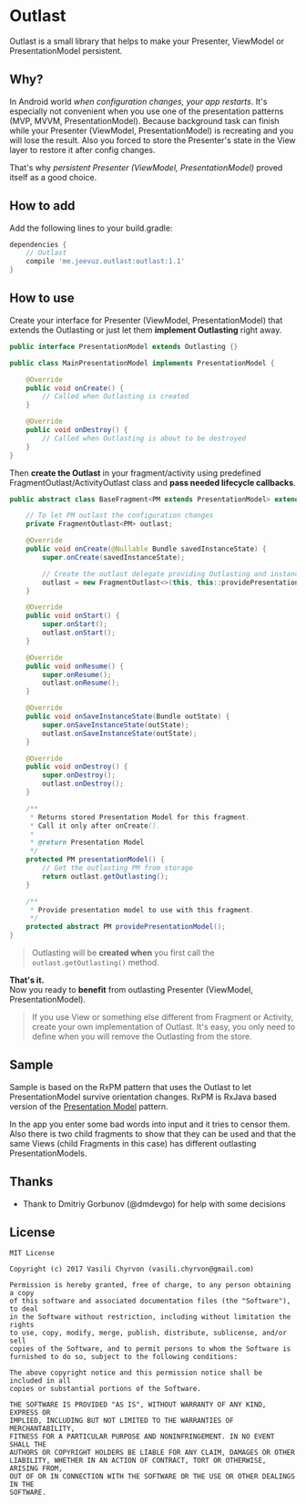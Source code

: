 # Outlast

Outlast is a small library that helps to make your Presenter, ViewModel or PresentationModel persistent.


## Why?

In Android world *when configuration changes, your app restarts*. It's especially not convenient when you use one of the presentation patterns (MVP, MVVM, PresentationModel). Because background task can finish while your Presenter (ViewModel, PresentationModel) is recreating and you will lose the result. Also you forced to store the Presenter's state in the View layer to restore it after config changes.

That's why *persistent Presenter (ViewModel, PresentationModel)* proved itself as a good choice.


## How to add
Add the following lines to your build.gradle:
```groovy
dependencies {
    // Outlast
    compile 'me.jeevuz.outlast:outlast:1.1'
}
```

## How to use

Create your interface for Presenter (ViewModel, PresentationModel) that extends the Outlasting or just let them **implement Outlasting** right away.

```java
public interface PresentationModel extends Outlasting {}

public class MainPresentationModel implements PresentationModel {

    @Override
    public void onCreate() {
		// Called when Outlasting is created
    }

    @Override
    public void onDestroy() {
		// Called when Outlasting is about to be destroyed
    }
}
```

Then **create the Outlast** in your fragment/activity using predefined FragmentOutlast/ActivityOutlast class and **pass needed lifecycle callbacks**.

```java
public abstract class BaseFragment<PM extends PresentationModel> extends Fragment {

    // To let PM outlast the configuration changes
    private FragmentOutlast<PM> outlast;

    @Override
    public void onCreate(@Nullable Bundle savedInstanceState) {
        super.onCreate(savedInstanceState);

        // Create the outlast delegate providing Outlasting and instance state
        outlast = new FragmentOutlast<>(this, this::providePresentationModel, savedInstanceState);
    }

    @Override
    public void onStart() {
        super.onStart();
        outlast.onStart();
    }

    @Override
    public void onResume() {
        super.onResume();
        outlast.onResume();
    }

    @Override
    public void onSaveInstanceState(Bundle outState) {
        super.onSaveInstanceState(outState);
        outlast.onSaveInstanceState(outState);
    }

    @Override
    public void onDestroy() {
        super.onDestroy();
        outlast.onDestroy();
    }

    /**
     * Returns stored Presentation Model for this fragment.
     * Call it only after onCreate().
     *
     * @return Presentation Model
     */
    protected PM presentationModel() {
		// Get the outlasting PM from storage
        return outlast.getOutlasting();
    }

    /**
     * Provide presentation model to use with this fragment.
     */
    protected abstract PM providePresentationModel();
}
```

> Outlasting will be **created when** you first call the ```outlast.getOutlasting()``` method.

**That's it.**   
Now you ready to **benefit** from outlasting Presenter (ViewModel, PresentationModel).

>If you use View or something else different from Fragment or Activity, create your own implementation of Outlast.
It's easy, you only need to define when you will remove the Outlasting from the store.


## Sample
Sample is based on the RxPM pattern that uses the Outlast to let PresentationModel survive orientation changes. RxPM is RxJava based version of the [Presentation Model](http://martinfowler.com/eaaDev/PresentationModel.html) pattern.

In the app you enter some bad words into input and it tries to censor them. Also there is two child fragments to show that they can be used and that the same Views (child Fragments in this case) has different outlasting PresentationModels.

## Thanks
+ Thank to Dmitriy Gorbunov (@dmdevgo) for help with some decisions

## License

```
MIT License

Copyright (c) 2017 Vasili Chyrvon (vasili.chyrvon@gmail.com)

Permission is hereby granted, free of charge, to any person obtaining a copy
of this software and associated documentation files (the "Software"), to deal
in the Software without restriction, including without limitation the rights
to use, copy, modify, merge, publish, distribute, sublicense, and/or sell
copies of the Software, and to permit persons to whom the Software is
furnished to do so, subject to the following conditions:

The above copyright notice and this permission notice shall be included in all
copies or substantial portions of the Software.

THE SOFTWARE IS PROVIDED "AS IS", WITHOUT WARRANTY OF ANY KIND, EXPRESS OR
IMPLIED, INCLUDING BUT NOT LIMITED TO THE WARRANTIES OF MERCHANTABILITY,
FITNESS FOR A PARTICULAR PURPOSE AND NONINFRINGEMENT. IN NO EVENT SHALL THE
AUTHORS OR COPYRIGHT HOLDERS BE LIABLE FOR ANY CLAIM, DAMAGES OR OTHER
LIABILITY, WHETHER IN AN ACTION OF CONTRACT, TORT OR OTHERWISE, ARISING FROM,
OUT OF OR IN CONNECTION WITH THE SOFTWARE OR THE USE OR OTHER DEALINGS IN THE
SOFTWARE.
 ```
